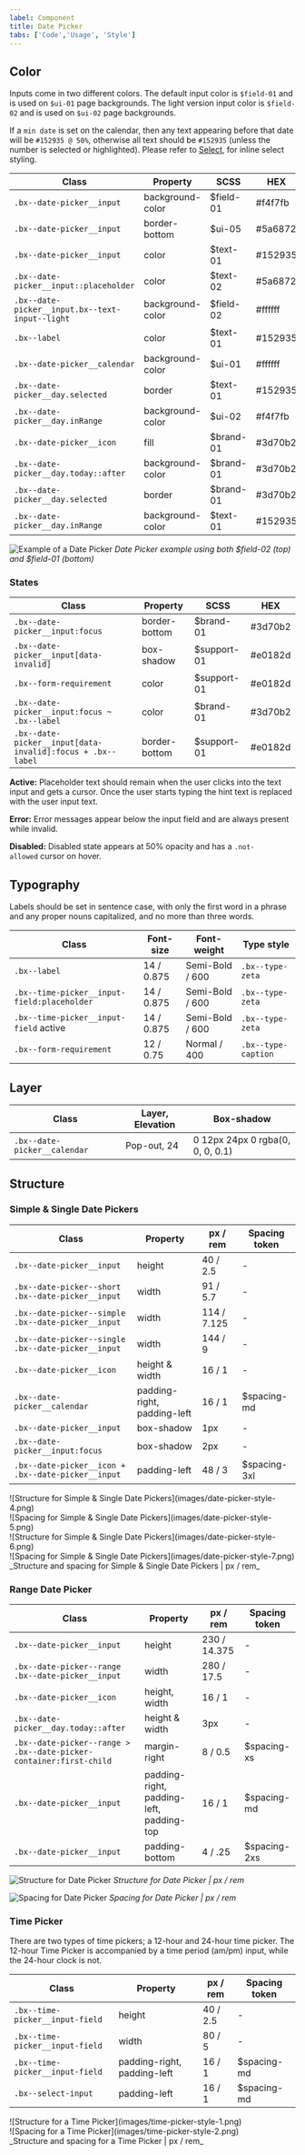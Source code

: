 ```yaml
---
label: Component
title: Date Picker
tabs: ['Code','Usage', 'Style']
---
```


## Color

 Inputs come in two different colors. The default input color is `$field-01` and is used on `$ui-01` page backgrounds. The light version input color is `$field-02` and is used on `$ui-02` page backgrounds.

If a `min date` is set on the calendar, then any text appearing before that date will be `#152935 @ 50%`, otherwise all text should be `#152935` (unless the number is selected or highlighted). Please refer to [Select](/components/select), for inline select styling.

| Class                                           | Property         | SCSS       | HEX     |
|-------------------------------------------------|------------------|------------|---------|
|`.bx--date-picker__input`                        | background-color | $field-01  | #f4f7fb |
|`.bx--date-picker__input`                        | border-bottom    | $ui-05     | #5a6872 |
|`.bx--date-picker__input`                        | color            | $text-01   | #152935 |
|`.bx--date-picker__input::placeholder`           | color            | $text-02   | #5a6872 |
|`.bx--date-picker__input.bx--text-input--light`  | background-color | $field-02  | #ffffff |
|`.bx--label`                                     | color            | $text-01   | #152935 |
|`.bx--date-picker__calendar`                     | background-color | $ui-01     | #ffffff |
|`.bx--date-picker__day.selected`                 | border           | $text-01   | #152935 |
|`.bx--date-picker__day.inRange`                  | background-color | $ui-02     | #f4f7fb |
|`.bx--date-picker__icon`                         | fill             | $brand-01  | #3d70b2 |
|`.bx--date-picker__day.today::after`             | background-color | $brand-01  | #3d70b2 |
|`.bx--date-picker__day.selected`                 | border           | $brand-01  | #3d70b2 |
|`.bx--date-picker__day.inRange                `  | background-color | $text-01   | #152935 |

![Example of a Date Picker](images/date-picker-style-1.png)
_Date Picker example using both $field-02 (top) and $field-01 (bottom)_

### States

| Class                                      | Property     | SCSS          | HEX       |
|--------------------------------------------|--------------|---------------|-----------|
|`.bx--date-picker__input:focus`             | border-bottom| $brand-01     | #3d70b2   |
|`.bx--date-picker__input[data-invalid]`     | box-shadow   | $support-01   | #e0182d   |
|`.bx--form-requirement`                     | color        | $support-01   | #e0182d   |
|`.bx--date-picker__input:focus ~ .bx--label`| color        | $brand-01     | #3d70b2   |
|`.bx--date-picker__input[data-invalid]:focus + .bx--label` | border-bottom | $support-01   | #e0182d   |


**Active:** Placeholder text should remain when the user clicks into the text input and gets a cursor. Once the user starts typing the hint text is replaced with the user input text.

**Error:** Error messages appear below the input field and are always present while invalid.

**Disabled:** Disabled state appears at 50% opacity and has a `.not-allowed` cursor on hover.




## Typography
Labels should be set in sentence case, with only the first word in a phrase and any proper nouns capitalized, and no more than three words.

|Class                                       | Font-size       | Font-weight     | Type style         |
|--------------------------------------------|-----------------|-----------------|--------------------|
| `.bx--label`                               | 14 / 0.875      | Semi-Bold / 600 | `.bx--type-zeta`   |
| `.bx--time-picker__input-field:placeholder`| 14 / 0.875      | Semi-Bold / 600 | `.bx--type-zeta`   |
| `.bx--time-picker__input-field` active     | 14 / 0.875      | Semi-Bold / 600 | `.bx--type-zeta`   |
| `.bx--form-requirement`                    | 12 / 0.75       | Normal / 400    | `.bx--type-caption`|


## Layer
| Class                         | Layer, Elevation  | Box-shadow                      |
|-------------------------------|-------------------|---------------------------------|
| `.bx--date-picker__calendar`  | Pop-out,  24      | 0 12px 24px 0 rgba(0, 0, 0, 0.1)|


## Structure

### Simple & Single Date Pickers

| Class                                                         | Property                                 | px / rem    | Spacing token|
|---------------------------------------------------------------|------------------------------------------|-------------|--------------|
|`.bx--date-picker__input`                                      | height                                   | 40 / 2.5    | - |
|`.bx--date-picker--short .bx--date-picker__input`              | width                                    | 91 / 5.7    | - |
|`.bx--date-picker--simple .bx--date-picker__input`             | width                                    | 114 / 7.125 | - |
|`.bx--date-picker--single .bx--date-picker__input`             | width                                    | 144 / 9     | - |
|`.bx--date-picker__icon`                                       | height & width                           | 16 / 1      | - |
|`.bx--date-picker__calendar`                                   | padding-right, padding-left              | 16 / 1      | $spacing-md  |
|`.bx--date-picker__input`                                      | box-shadow                               | 1px         | - |
|`.bx--date-picker__input:focus`                                | box-shadow                               | 2px  | - |
|`.bx--date-picker__icon + .bx--date-picker__input`             | padding-left                             | 48 / 3      | $spacing-3xl |

<div data-insert-component="ImageGrid">
  <div>
    ![Structure for Simple & Single Date Pickers](images/date-picker-style-4.png)
  </div>
  <div>
    ![Spacing for Simple & Single Date Pickers](images/date-picker-style-5.png)
  </div>
  <div>
    ![Structure for Simple & Single Date Pickers](images/date-picker-style-6.png)
  </div>
  <div>
    ![Spacing for Simple & Single Date Pickers](images/date-picker-style-7.png)
  </div>
</div>
_Structure and spacing for Simple & Single Date Pickers | px / rem_


### Range Date Picker

| Class                                                            | Property                                     | px / rem    | Spacing token |
|------------------------------------------------------------------|----------------------------------------------|-------------|---------------|
|`.bx--date-picker__input`                                         | height                                       | 230 / 14.375| - |
|`.bx--date-picker--range .bx--date-picker__input`                 | width                                        | 280 / 17.5  | - |
|`.bx--date-picker__icon`                                          | height, width                                | 16  / 1     | - |
|`.bx--date-picker__day.today::after`                              | height & width                               | 3px       | - |
|`.bx--date-picker--range > .bx--date-picker-container:first-child`| margin-right                                 | 8 / 0.5     | $spacing-xs   |
|`.bx--date-picker__input`                                         | padding-right, padding-left, padding-top     | 16 / 1      | $spacing-md   |
|`.bx--date-picker__input`                                         | padding-bottom                               | 4 / .25     | $spacing-2xs  |




![Structure for Date Picker](images/date-picker-style-2.png)
_Structure for Date Picker | px / rem_

![Spacing for Date Picker](images/date-picker-style-3.png)
_Spacing for Date Picker | px / rem_

### Time Picker
There are two types of time pickers; a 12-hour and 24-hour time picker. The 12-hour Time Picker is accompanied by a time period (am/pm) input, while the 24-hour clock is not.

|Class                           | Property                     | px / rem | Spacing token |
|--------------------------------|------------------------------|----------|---------------|
|`.bx--time-picker__input-field` | height                       | 40 / 2.5 | - |
|`.bx--time-picker__input-field` | width                        | 80 / 5   | - |
|`.bx--time-picker__input-field` | padding-right, padding-left  | 16 / 1   | $spacing-md   |
|`.bx--select-input`             | padding-left                 | 16 / 1   | $spacing-md   |



<div data-insert-component="ImageGrid">
  <div>
    ![Structure for a Time Picker](images/time-picker-style-1.png)
  </div>
  <div>
    ![Spacing for a Time Picker](images/time-picker-style-2.png)
  </div>
</div>
_Structure and spacing for a Time Picker | px / rem_
